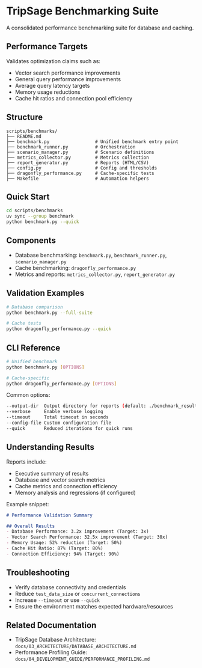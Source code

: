 # TripSage Benchmarking Suite

A consolidated performance benchmarking suite for database and caching.

## Performance Targets

Validates optimization claims such as:

- Vector search performance improvements
- General query performance improvements
- Average query latency targets
- Memory usage reductions
- Cache hit ratios and connection pool efficiency

## Structure

```text
scripts/benchmarks/
├── README.md
├── benchmark.py                 # Unified benchmark entry point
├── benchmark_runner.py          # Orchestration
├── scenario_manager.py          # Scenario definitions
├── metrics_collector.py         # Metrics collection
├── report_generator.py          # Reports (HTML/CSV)
├── config.py                    # Config and thresholds
├── dragonfly_performance.py     # Cache-specific tests
├── Makefile                     # Automation helpers
```

## Quick Start

```bash
cd scripts/benchmarks
uv sync --group benchmark
python benchmark.py --quick
```

## Components

- Database benchmarking: `benchmark.py`, `benchmark_runner.py`, `scenario_manager.py`
- Cache benchmarking: `dragonfly_performance.py`
- Metrics and reports: `metrics_collector.py`, `report_generator.py`

## Validation Examples

```bash
# Database comparison
python benchmark.py --full-suite

# Cache tests
python dragonfly_performance.py --quick
```

## CLI Reference

```bash
# Unified benchmark
python benchmark.py [OPTIONS]

# Cache-specific
python dragonfly_performance.py [OPTIONS]
```

Common options:

```bash
--output-dir  Output directory for reports (default: ./benchmark_results)
--verbose     Enable verbose logging
--timeout     Total timeout in seconds
--config-file Custom configuration file
--quick       Reduced iterations for quick runs
```

## Understanding Results

Reports include:

- Executive summary of results
- Database and vector search metrics
- Cache metrics and connection efficiency
- Memory analysis and regressions (if configured)

Example snippet:

```markdown
# Performance Validation Summary

## Overall Results
- Database Performance: 3.2x improvement (Target: 3x)
- Vector Search Performance: 32.5x improvement (Target: 30x)
- Memory Usage: 52% reduction (Target: 50%)
- Cache Hit Ratio: 87% (Target: 80%)
- Connection Efficiency: 94% (Target: 90%)
```

## Troubleshooting

- Verify database connectivity and credentials
- Reduce `test_data_size` or `concurrent_connections`
- Increase `--timeout` or use `--quick`
- Ensure the environment matches expected hardware/resources

## Related Documentation

- TripSage Database Architecture: `docs/03_ARCHITECTURE/DATABASE_ARCHITECTURE.md`
- Performance Profiling Guide: `docs/04_DEVELOPMENT_GUIDE/PERFORMANCE_PROFILING.md`
